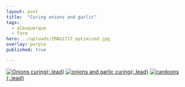 ```yaml
---
layout: post
title:  "Curing onions and garlic"
tags:
  - albuquerque
  - farm
hero: ../uploads/IMAG1717_optimized.jpg
overlay: purple
published: true

---
```


[![Onions curing](../uploads/IMAG1709_optimized.jpg){:.lead}](../uploads/IMAG1709.jpg)
[![onions and garlic curing](../uploads/IMAG1715_optimized.jpg){:.lead}](../uploads/IMAG1715.jpg)
[![cardoons](../uploads/IMAG1717_optimized.jpg){:.lead}](../uploads/IMAG1717.jpg)
